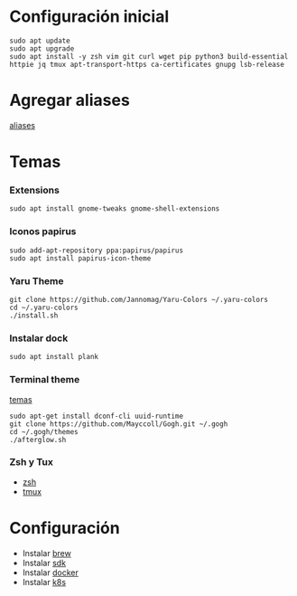 # Configuración inicial

```
sudo apt update
sudo apt upgrade
sudo apt install -y zsh vim git curl wget pip python3 build-essential httpie jq tmux apt-transport-https ca-certificates gnupg lsb-release
```

# Agregar aliases

[aliases](../aliases)

# Temas

### Extensions

```
sudo apt install gnome-tweaks gnome-shell-extensions
```

### Iconos papirus

```
sudo add-apt-repository ppa:papirus/papirus
sudo apt install papirus-icon-theme
```

### Yaru Theme

```
git clone https://github.com/Jannomag/Yaru-Colors ~/.yaru-colors
cd ~/.yaru-colors
./install.sh
```

### Instalar dock

```
sudo apt install plank
```

### Terminal theme

[temas](/afterglow.sh)

```
sudo apt-get install dconf-cli uuid-runtime
git clone https://github.com/Mayccoll/Gogh.git ~/.gogh
cd ~/.gogh/themes
./afterglow.sh
```

### Zsh y Tux

- [zsh](../zsh)
- [tmux](../tmux)

# Configuración

- Instalar [brew](https://brew.sh/)
- Instalar [sdk](https://sdkman.io/)
- Instalar [docker](https://docs.docker.com/install/linux/docker-ce/ubuntu/)
- Instalar [k8s](https://kubernetes.io/docs/tasks/tools/)

